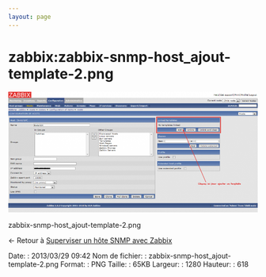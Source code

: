 ```yaml
---
layout: page
---
```


zabbix:zabbix-snmp-host\_ajout-template-2.png
=============================================

[![zabbix-snmp-host\_ajout-template-2.png](../../assets/media/zabbix/zabbix-snmp-host_ajout-template-2.png@cache=&w=900&h=434 "zabbix-snmp-host_ajout-template-2.png")](../../assets/media/zabbix/zabbix-snmp-host_ajout-template-2.png@cache= "Afficher le fichier original")

zabbix-snmp-host\_ajout-template-2.png

← Retour à [Superviser un hôte SNMP avec
Zabbix](../../zabbix/zabbix-snmp-host.html "zabbix:zabbix-snmp-host")

Date:
:   2013/03/29 09:42
Nom de fichier:
:   zabbix-snmp-host\_ajout-template-2.png
Format:
:   PNG
Taille:
:   65KB
Largeur:
:   1280
Hauteur:
:   618

